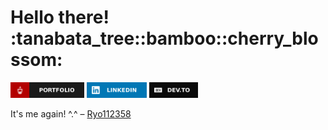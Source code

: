 <h1> Hello there! :tanabata_tree::bamboo::cherry_blossom: </h1>

<p>
    <a href="https://bit.ly/FortOilyMop" target="_blank" rel="noopener"><img src="./images/portfolio-badge.svg" height=25></a>
    <a href="https://www.linkedin.com/in/onbeatpanda" target="_blank" rel="noopener"><img src="./images/linkedin-badge.svg" height=25></a>
    <a href="https://dev.to/coffeelessprogrammer" target="_blank" rel="noopener"><img src="./images/devto-badge.svg" height=25></a>
</p>

<p>It's me again! ^.^ – <a href="https://github.com/Ryo112358">Ryo112358</a></p>

<!--
**CoffeelessProgrammer/CoffeelessProgrammer** is a ✨ _special_ ✨ repository because its `README.md` (this file) appears on your GitHub profile.

Here are some ideas to get you started:

- 🔭 I’m currently working on ...
- 🌱 I’m currently learning ...
- 👯 I’m looking to collaborate on ...
- 🤔 I’m looking for help with ...
- 💬 Ask me about ...
- 📫 How to reach me: ...
- 😄 Pronouns: ...
- ⚡ Fun fact: ...
-->
